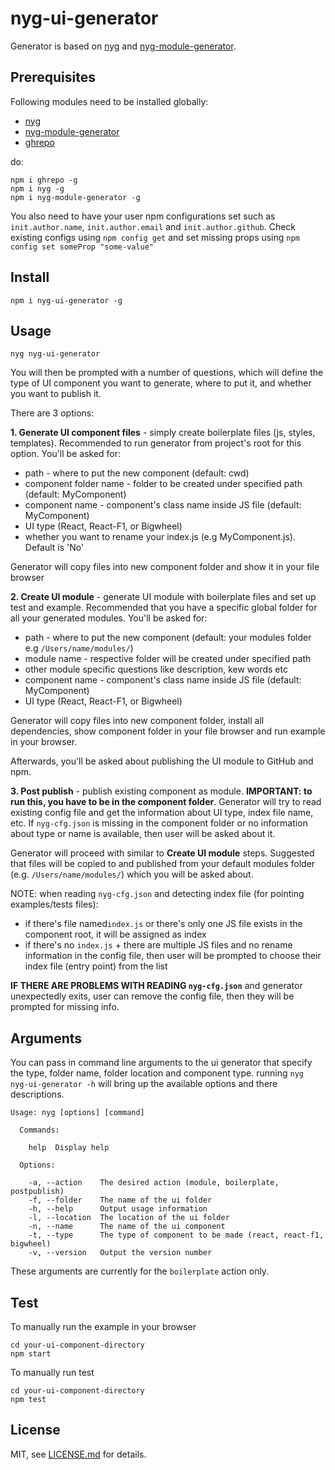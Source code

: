 # nyg-ui-generator
Generator is based on [nyg](https://www.npmjs.com/package/nyg) and [nyg-module-generator](https://www.npmjs.com/package/nyg-module-generator).

## Prerequisites

Following modules need to be installed globally:
* [nyg](https://www.npmjs.com/package/nyg) 
* [nyg-module-generator](https://www.npmjs.com/package/nyg-module-generator)
* [ghrepo](https://github.com/Jam3/ghrepo)

do:
```
npm i ghrepo -g
npm i nyg -g
npm i nyg-module-generator -g
```

You also need to have your user npm configurations set such as `init.author.name`, `init.author.email` and `init.author.github`. 
Check existing configs using `npm config get` and set missing props using `npm config set someProp "some-value"`

## Install
```
npm i nyg-ui-generator -g
```

## Usage
```
nyg nyg-ui-generator
```
You will then be prompted with a number of questions, which will define the type of UI component you want to generate, where to put it, and whether you want to publish it.

There are 3 options:

**1. Generate UI component files** - simply create boilerplate files (js, styles, templates). Recommended to run generator from project's root for this option.
You'll be asked for:
 * path - where to put the new component (default: cwd)
 * component folder name - folder to be created under specified path (default: MyComponent)
 * component name - component's class name inside JS file (default: MyComponent)
 * UI type (React, React-F1, or Bigwheel)
 * whether you want to rename your index.js (e.g MyComponent.js). Default is 'No'
 
 Generator will copy files into new component folder and show it in your file browser

**2. Create UI module** - generate UI module with boilerplate files and set up test and example. Recommended that you have a specific global folder for all your generated modules. You'll be asked for:
 * path - where to put the new component (default: your modules folder e.g `/Users/name/modules/`)
 * module name - respective folder will be created under specified path
 * other module specific questions like description, kew words etc
 * component name - component's class name inside JS file (default: MyComponent)
 * UI type (React, React-F1, or Bigwheel)
 
  Generator will copy files into new component folder, install all dependencies, show component folder in your file browser and run example in your browser.

  Afterwards, you'll be asked about publishing the UI module to GitHub and npm.

**3. Post publish** - publish existing component as module. **IMPORTANT: to run this, you have to be in the component folder**. Generator will try to read existing config file and get the information about UI type, index file name, etc. If `nyg-cfg.json` is missing in the component folder or no information about type or name is available, then user will be asked about it.
   
  Generator will proceed with similar to **Create UI module** steps. Suggested that files will be copied to and published from your default modules folder (e.g. `/Users/name/modules/`) which you will be asked about.

  NOTE: when reading `nyg-cfg.json` and detecting index file (for pointing examples/tests files):
  * if there's file named`index.js` or there's only one JS file exists in the component root, it will be assigned as index
  * if there's no `index.js` + there are multiple JS files and no rename information in the config file, then user will be prompted to choose their index file (entry point) from the list
   
  **IF THERE ARE PROBLEMS WITH READING `nyg-cfg.json`** and generator unexpectedly exits, user can remove the config file, then they will be prompted for missing info.
 
## Arguments

You can pass in command line arguments to the ui generator that specify the type, folder name, folder location and component type. running `nyg nyg-ui-generator -h` will bring up the available options and there descriptions.

```shell
Usage: nyg [options] [command]
  
  Commands:
  
    help  Display help
  
  Options:
  
    -a, --action    The desired action (module, boilerplate, postpublish)
    -f, --folder    The name of the ui folder
    -h, --help      Output usage information
    -l, --location  The location of the ui folder
    -n, --name      The name of the ui component
    -t, --type      The type of component to be made (react, react-f1, bigwheel)
    -v, --version   Output the version number
``` 
These arguments are currently for the `boilerplate` action only.

## Test
To manually run the example in your browser
```
cd your-ui-component-directory
npm start
```

To manually run test
```
cd your-ui-component-directory
npm test
```


## License

MIT, see [LICENSE.md](http://github.com/Jam3/nyg-ui-generator/blob/master/LICENSE.md) for details.
